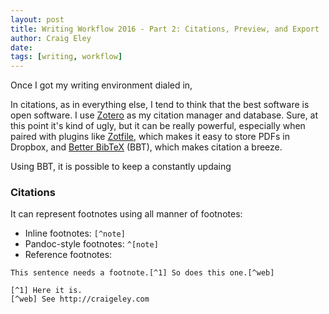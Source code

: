 ```yaml
---  
layout: post 
title: Writing Workflow 2016 - Part 2: Citations, Preview, and Export
author: Craig Eley 
date: 
tags: [writing, workflow]
---
```

Once I got my writing environment dialed in, 

In citations, as in everything else, I tend to think that the best software is open software. I use [Zotero](https://www.zotero.org/) as my citation manager and database. Sure, at this point it's kind of ugly, but it can be really powerful, especially when paired with plugins like [Zotfile](http://zotfile.com/), which makes it easy to store PDFs in Dropbox, and [Better BibTeX](https://github.com/retorquere/zotero-better-bibtex) (BBT), which makes citation a breeze.

Using BBT, it is possible to keep a constantly updaing 

### Citations

It can represent footnotes using all manner of footnotes:

- Inline footnotes: `[^note]`
- Pandoc-style footnotes: `^[note]`
- Reference footnotes:

```        
This sentence needs a footnote.[^1] So does this one.[^web]

[^1] Here it is.
[^web] See http://craigeley.com 
```



